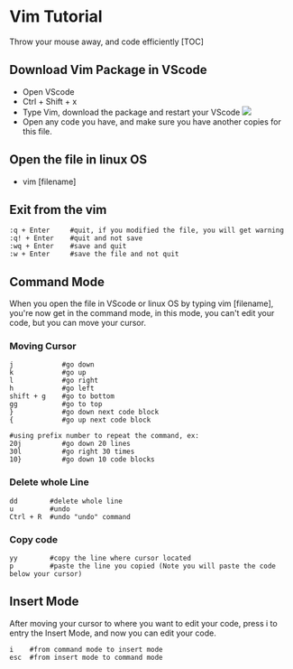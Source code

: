 # Vim Tutorial
Throw your mouse away, and code efficiently
[TOC]

## Download Vim Package in VScode
*    Open VScode
*    Ctrl + Shift + x
*    Type Vim, download the package and restart your VScode
![](https://i.imgur.com/SYvpBCq.png)
*    Open any code you have, and make sure you have another copies for this file.

## Open the file in linux OS
*    vim [filename]

## Exit from the vim
```bash=
:q + Enter     #quit, if you modified the file, you will get warning
:q! + Enter    #quit and not save
:wq + Enter    #save and quit
:w + Enter     #save the file and not quit
```

## Command Mode
When you open the file in VScode or linux OS by typing vim [filename], you're now get in the command mode, in this mode, you can't edit your code, but you can move your cursor.

### Moving Cursor
```bash=
j            #go down
k            #go up
l            #go right
h            #go left
shift + g    #go to bottom
gg           #go to top
}            #go down next code block
{            #go up next code block

#using prefix number to repeat the command, ex:
20j          #go down 20 lines
30l          #go right 30 times
10}          #go down 10 code blocks
```

### Delete whole Line
```bash=
dd        #delete whole line
u         #undo
Ctrl + R  #undo "undo" command
```

### Copy code
```bash=
yy        #copy the line where cursor located
p         #paste the line you copied (Note you will paste the code below your cursor)
```


## Insert Mode
After moving your cursor to where you want to edit your code, press i to entry the Insert Mode, and now you can edit your code.
```bash=
i    #from command mode to insert mode
esc  #from insert mode to command mode
```